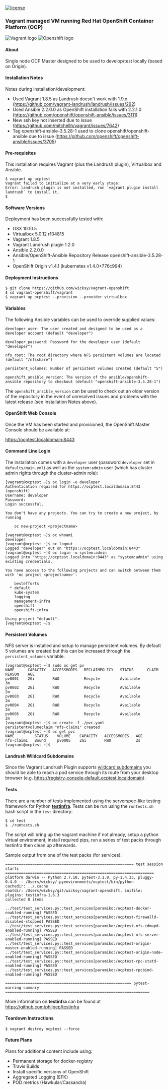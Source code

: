 [![license](https://img.shields.io/badge/License-MIT-blue.svg?maxAge=2592000)](https://github.com/wicksy/vagrant-openshift/blob/master/LICENSE.md)</br>

### Vagrant managed VM running Red Hat OpenShift Container Platform (OCP)

![Vagrant logo](logos/vagrant.png "Vagrant")
![Openshift logo](logos/openshift.png "Openshift")

#### About

Single node OCP Master designed to be used to develop/test locally (based on Origin).

#### Installation Notes

Notes during installation/development:

* Used Vagrant 1.8.5 as Landrush doesn't work with 1.9.x. (https://github.com/vagrant-landrush/landrush/issues/292)
* Used Ansible 2.2.0.0 as OpenShift installation fails with 2.2.1.0 (https://github.com/openshift/openshift-ansible/issues/3111)
* New ssh key not inserted due to issue (https://github.com/mitchellh/vagrant/issues/7642)
* Tag openshift-ansible-3.5.28-1 used to clone openshift/openshift-ansible due to issue (https://github.com/openshift/openshift-ansible/issues/3705)

#### Pre-requisites

This installation requires Vagrant (plus the Landrush plugin), Virtualbox and Ansible.

```
$ vagrant up ocptest
Vagrant failed to initialize at a very early stage:
Error: landrush plugin is not installed, run `vagrant plugin install landrush` to install it.
$
```

#### Software Versions

Deployment has been successfully tested with:

* OSX 10.10.5
* Virtualbox 5.0.12 r104815
* Vagrant 1.8.5
* Vagrant Landrush plugin 1.2.0
* Ansible 2.2.0.0
* Ansible/OpenShift-Ansible Repository Release openshift-ansible-3.5.28-1
* OpenShift Origin v1.4.1 (kubernetes v1.4.0+776c994)

#### Deployment Instructions

```
$ git clone https://github.com/wicksy/vagrant-openshift
$ cd vagrant-openshift/vagrant
$ vagrant up ocptest --provision --provider virtualbox
```

#### Variables

The following Ansible variables can be used to override supplied values:

```
developer_user: The user created and designed to be used as a developer account (default "developer")

developer_password: Password for the developer user (default "developer")

nfs_root: The root directory where NFS persistent volumes are located (default "/nfsshare")

persistent_volumes: Number of persistent volumes created (default "5")

openshift_ansible_version: The version of the ansible/openshift-ansible repository to checkout (default "openshift-ansible-3.5.28-1")
```

The `openshift_ansible_version` can be used to check out an older version of the repository in the event of unresolved issues and problems with the
latest release (see Installation Notes above).

#### OpenShift Web Console

Once the VM has been started and provisioned, the OpenShift Master Console should be available at:

https://ocptest.localdomain:8443

#### Command Line Login

The installation comes with a `developer` user (password `developer` set in `defaults/main.yml`) as well as the `system:admin` user (which has cluster admin rights
through the cluster-admin role):

```
[vagrant@ocptest ~]$ oc login -u developer
Authentication required for https://ocptest.localdomain:8443 (openshift)
Username: developer
Password:
Login successful.

You don't have any projects. You can try to create a new project, by running

    oc new-project <projectname>

[vagrant@ocptest ~]$ oc whoami
developer
[vagrant@ocptest ~]$ oc logout
Logged "developer" out on "https://ocptest.localdomain:8443"
[vagrant@ocptest ~]$ oc login -u system:admin
Logged into "https://ocptest.localdomain:8443" as "system:admin" using existing credentials.

You have access to the following projects and can switch between them with 'oc project <projectname>':

    bestefforts
  * default
    kube-system
    logging
    management-infra
    openshift
    openshift-infra

Using project "default".
[vagrant@ocptest ~]$
```

#### Persistent Volumes
NFS server is installed and setup to manage persistent volumes. By default 5 volumes are created but this
can be increased through the `persistent_volumes` variable.

```
[vagrant@ocptest ~]$ sudo oc get pv
NAME      CAPACITY   ACCESSMODES   RECLAIMPOLICY   STATUS      CLAIM     REASON    AGE
pv0001    2Gi        RWO           Recycle         Available                       3m
pv0002    2Gi        RWO           Recycle         Available                       2m
pv0003    2Gi        RWO           Recycle         Available                       2m
pv0004    2Gi        RWO           Recycle         Available                       2m
pv0005    2Gi        RWO           Recycle         Available                       2m
[vagrant@ocptest ~]$ oc create -f ./pvc.yaml
persistentvolumeclaim "nfs-claim1" created
[vagrant@ocptest ~]$ oc get pvc
NAME         STATUS    VOLUME    CAPACITY   ACCESSMODES   AGE
nfs-claim1   Bound     pv0005    2Gi        RWO           2s
[vagrant@ocptest ~]$
```

#### Landrush Wildcard Subdomains

Since the Vagrant Landrush Plugin supports [wildcard subdomains](https://github.com/vagrant-landrush/landrush/blob/master/doc/Usage.adoc#wildcard-subdomains) you should be able
to reach a pod service through its route from your desktop browser (e.g. https://registry-console-default.ocptest.localdomain).

#### Tests

There are a number of tests implemented using the serverspec-like testing framework for Python [**testinfra**](https://github.com/philpep/testinfra). Tests
can be run using the `runtests.sh` bash script in the `test` directory:

```
$ cd test
$ ./runtests.sh
```

The script will bring up the vagrant machine if not already, setup a python virtual environment, install required pips, run a series of test
packs through testinfra then clean up afterwards.

Sample output from one of the test packs (for services):

```
========================================================= test session starts ==================================================================
platform darwin -- Python 2.7.10, pytest-3.1.0, py-1.4.33, pluggy-0.4.0 -- /Users/wicksy/.pyenvironments/ocptest/bin/python
cachedir: ../.cache
rootdir: /Users/wicksy/git/wicksy/vagrant-openshift, inifile:
plugins: testinfra-1.6.3
collected 8 items

../test/test_services.py::test_services[paramiko:/ocptest-docker-enabled-running] PASSED
../test/test_services.py::test_services[paramiko:/ocptest-firewalld-disabled-stopped] PASSED
../test/test_services.py::test_services[paramiko:/ocptest-nfs-idmapd-enabled-running] PASSED
../test/test_services.py::test_services[paramiko:/ocptest-nfs-server-enabled-running] PASSED
../test/test_services.py::test_services[paramiko:/ocptest-origin-master-enabled-running] PASSED
../test/test_services.py::test_services[paramiko:/ocptest-origin-node-enabled-running] PASSED
../test/test_services.py::test_services[paramiko:/ocptest-rpc-statd-enabled-running] PASSED
../test/test_services.py::test_services[paramiko:/ocptest-rpcbind-enabled-running] PASSED

======================================================== pytest-warning summary ================================================================
```

More information on **testinfra** can be found at https://github.com/philpep/testinfra

#### Teardown Instructions

```
$ vagrant destroy ocptest --force
```

#### Future Plans

Plans for additional content include using:

- Permanent storage for docker-registry
- Travis Builds
- Install specific versions of OpenShift
- Aggregated Logging (EFK)
- POD metrics (Hawkular/Cassandra)
